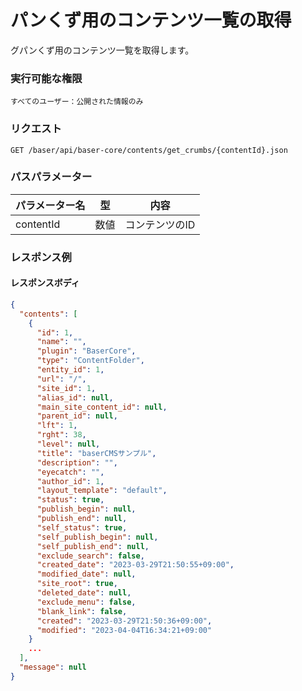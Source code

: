 # パンくず用のコンテンツ一覧の取得

グパンくず用のコンテンツ一覧を取得します。

### 実行可能な権限
```
すべてのユーザー：公開された情報のみ
```

### リクエスト
```
GET /baser/api/baser-core/contents/get_crumbs/{contentId}.json
```
### パスパラメーター

| パラメーター名         | 型   | 内容            |
|-----------------|-----|---------------|
| contentId | 数値  | コンテンツのID |

### レスポンス例
#### レスポンスボディ
```json
{
  "contents": [
    {
      "id": 1,
      "name": "",
      "plugin": "BaserCore",
      "type": "ContentFolder",
      "entity_id": 1,
      "url": "/",
      "site_id": 1,
      "alias_id": null,
      "main_site_content_id": null,
      "parent_id": null,
      "lft": 1,
      "rght": 38,
      "level": null,
      "title": "baserCMSサンプル",
      "description": "",
      "eyecatch": "",
      "author_id": 1,
      "layout_template": "default",
      "status": true,
      "publish_begin": null,
      "publish_end": null,
      "self_status": true,
      "self_publish_begin": null,
      "self_publish_end": null,
      "exclude_search": false,
      "created_date": "2023-03-29T21:50:55+09:00",
      "modified_date": null,
      "site_root": true,
      "deleted_date": null,
      "exclude_menu": false,
      "blank_link": false,
      "created": "2023-03-29T21:50:36+09:00",
      "modified": "2023-04-04T16:34:21+09:00"
    }
    ...
  ],
  "message": null
}
```
